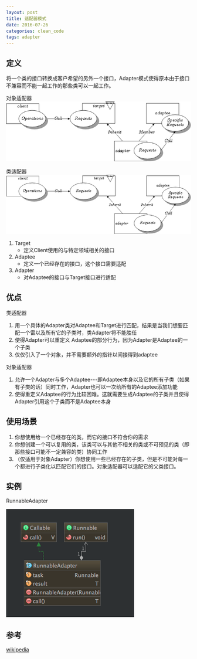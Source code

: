 ```yaml
---
layout: post
title: 适配器模式
date: 2016-07-26
categories: clean_code
tags: adapter
---
```




## 定义

将一个类的接口转换成客户希望的另外一个接口，Adapter模式使得原本由于接口不兼容而不能一起工作的那些类可以一起工作。

对象适配器
![对象适配器](/images/design_pattern/object_adapter.png)

类适配器
![类适配器](/images/design_pattern/class_adapter.png)

1. Target
    * 定义Client使用的与特定领域相关的接口
2. Adaptee
    * 定义一个已经存在的接口，这个接口需要适配
3. Adapter
    * 对Adaptee的接口与Target接口进行适配

## 优点
类适配器

1. 用一个具体的Adapter类对Adaptee和Target进行匹配，结果是当我们想要匹配一个雷以及所有它的子类时，类Adapter将不能胜任
2. 使得Adapter可以重定义 Adaptee的部分行为，因为Adapter是Adaptee的一个子类
3. 仅仅引入了一个对象，并不需要额外的指针以间接得到adaptee

对象适配器

1. 允许一个Adapter与多个Adaptee---即Adaptee本身以及它的所有子类（如果有子类的话）同时工作，Adapter也可以一次给所有的Adaptee添加功能
2. 使得重定义Adaptee的行为比较困难。这就需要生成Adaptee的子类并且使得Adapter引用这个子类而不是Adaptee本身

## 使用场景

1. 你想使用给一个已经存在的类，而它的接口不符合你的需求
2. 你想创建一个可以复用的类，该类可以与其他不相关的类或不可预见的类（即那些接口可能不一定兼容的类）协同工作
3. （仅适用于对象Adapter）你想使用一些已经存在的子类，但是不可能对每一个都进行子类化以匹配它们的接口。对象适配器可以适配它的父类接口。

## 实例

RunnableAdapter

![RunnableAdapter](/images/design_pattern/adapter.png)

## 参考

[wikipedia](https://en.wikipedia.org/wiki/Adapter_pattern)
